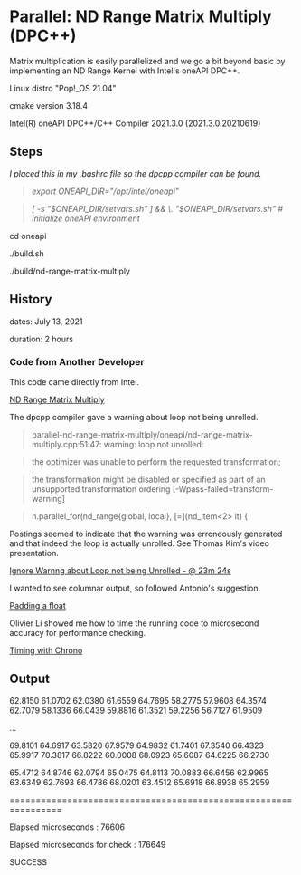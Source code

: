 # Parallel: ND Range Matrix Multiply (DPC++)

Matrix multiplication is easily parallelized and we go a bit beyond basic by implementing an ND Range Kernel with Intel's oneAPI DPC++.

Linux distro "Pop!_OS 21.04"

cmake version 3.18.4

Intel(R) oneAPI DPC++/C++ Compiler 2021.3.0 (2021.3.0.20210619)

## Steps

*I placed this in my .bashrc file so the dpcpp compiler can be found.*

> *export ONEAPI_DIR="/opt/intel/oneapi"*

> *[ -s "$ONEAPI_DIR/setvars.sh" ] && \. "$ONEAPI_DIR/setvars.sh"  # initialize oneAPI environment*
 
cd oneapi

./build.sh

./build/nd-range-matrix-multiply

## History

dates: July 13, 2021

duration: 2 hours

### Code from Another Developer

This code came directly from Intel.

[ND Range Matrix Multiply](https://github.com/Apress/data-parallel-CPP/blob/main/samples/Ch04_expressing_parallelism/fig_4_13_nd_range_matrix_multiply.cpp)

The dpcpp compiler gave a warning about loop not being unrolled.  

> parallel-nd-range-matrix-multiply/oneapi/nd-range-matrix-multiply.cpp:51:47: warning: loop not unrolled:

> the optimizer was unable to perform the requested transformation;

> the transformation might be disabled or specified as part of an unsupported transformation ordering [-Wpass-failed=transform-warning]

> h.parallel_for(nd_range{global, local}, [=](nd_item<2> it) {

Postings seemed to indicate that the warning was erroneously generated and that indeed the loop is actually unrolled.  See Thomas Kim's video presentation.

[Ignore Warnng about Loop not being Unrolled - @ 23m 24s](https://www.youtube.com/watch?v=_7SNKgw54Yk)

I wanted to see columnar output, so followed Antonio's suggestion.

[Padding a float](https://stackoverflow.com/questions/22509972/how-can-i-pad-a-float-with-leading-zeros-when-using-cout-operator)

Olivier Li showed me how to time the running code to microsecond accuracy for performance checking.

[Timing with Chrono](https://stackoverflow.com/questions/21856025/getting-an-accurate-execution-time-in-c-micro-seconds)

## Output

62.8150 61.0702 62.0380 61.6559 64.7695 58.2775 57.9608 64.3574 62.7079 58.1336 66.0439 59.8816 61.3521 59.2256 56.7127 61.9509 

...

69.8101 64.6917 63.5820 67.9579 64.9832 61.7401 67.3540 66.4323 65.9917 70.3817 66.8222 60.0008 68.0923 65.6087 64.6225 66.2730 

65.4712 64.8746 62.0794 65.0475 64.8113 70.0883 66.6456 62.9965 63.6349 62.7693 66.4786 68.0201 63.4512 65.6918 66.8938 65.2959 

================================================================

Elapsed microseconds : 76606
 
Elapsed microseconds for check : 176649

SUCCESS

